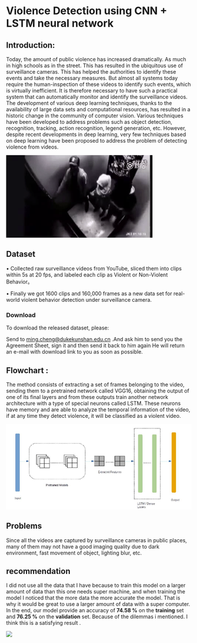 # Violence Detection using CNN + LSTM neural network

## Introduction:

Today, the amount of public violence has increased dramatically. As much in high schools as in the street. This has resulted in the ubiquitous use of surveillance cameras. This has helped the authorities to identify these events and take the necessary measures. But almost all systems today require the human-inspection of these videos to identify such events, which is virtually inefficient. It is therefore necessary to have such a practical system that can automatically monitor and identify the surveillance videos. The development of various deep learning techniques, thanks to the availability of large data sets and computational resources, has resulted in a historic change in the community of computer vision. Various techniques have been developed to address problems such as object detection, recognition, tracking, action recognition, legend generation, etc. However, despite recent developments in deep learning, very few techniques based on deep learning have been proposed to address the problem of detecting violence from videos.

![](ezgif.com-gif-maker.gif)






## Dataset
•	Collected raw surveillance videos from YouTube, sliced them into clips within 5s at 20 fps, and labeled each clip as Violent or Non-Violent Behavior。

•	Finally we got 1600 clips and 160,000 frames as a new data set for real-world violent behavior detection under surveillance camera.

### Download
To download the released dataset, please:

Send to ming.cheng@dukekunshan.edu.cn .And ask him to send you the Agreement Sheet, sign it and then send it back to him again 
He will return an e-mail with download link to you as soon as possible.

## Flowchart : 
The method consists of extracting a set of frames belonging to the video, sending them to a pretrained network called VGG16, obtaining the output of one of its final layers and from these outputs train another network architecture with a type of special neurons called LSTM. These neurons have memory and are able to analyze the temporal information of the video, if at any time they detect violence, it will be classified as a violent video.

![](flowchart.JPG)

## Problems
Since all the videos are captured by surveillance cameras in public places, many of them may not have a good imaging quality due to dark environment, fast movement of object, lighting blur, etc.

## recommendation
I did not use all the data that I have because to train this model on a larger amount of data than this one needs super machine, and when training the model I noticed that the more data the more accurate the model. That is why it would be great to use a larger amount of data with a super computer.
In the end, our model provide an accuracy of  **74.58 %** on the **training** set and **76.25 %** on the **validation** set.
Because of the dilemmas i mentioned. I think this is a satisfying result .

![](20210318_145808.gif)
